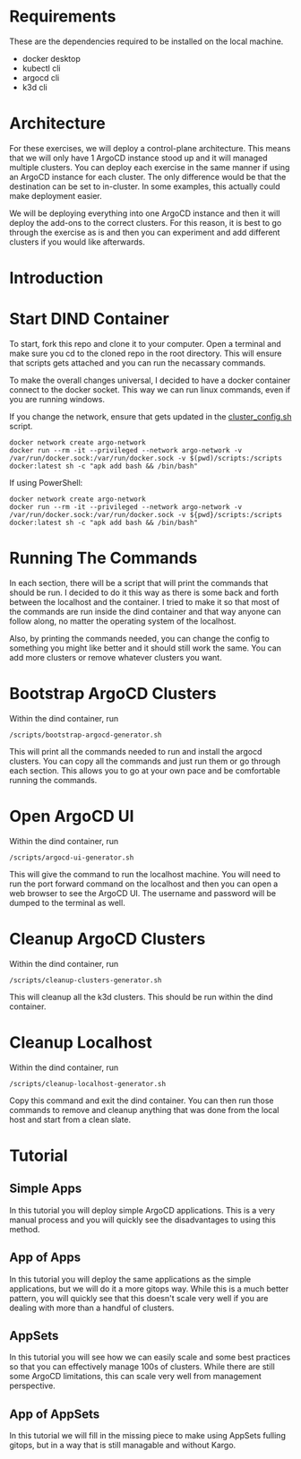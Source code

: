 # Requirements

These are the dependencies required to be installed on the local machine.

- docker desktop
- kubectl cli
- argocd cli
- k3d cli

# Architecture

For these exercises, we will deploy a control-plane architecture. This means that we will only have 1 ArgoCD instance stood up and it will managed multiple clusters. You can deploy each exercise in the same manner if using an ArgoCD instance for each cluster. The only difference would be that the destination can be set to in-cluster. In some examples, this actually could make deployment easier.

We will be deploying everything into one ArgoCD instance and then it will deploy the add-ons to the correct clusters. For this reason, it is best to go through the exercise as is and then you can experiment and add different clusters if you would like afterwards.

# Introduction


# Start DIND Container

To start, fork this repo and clone it to your computer. Open a terminal and make sure you cd to the cloned repo in the root directory. This will ensure that scripts gets attached and you can run the necassary commands.

To make the overall changes universal, I decided to have a docker container connect to the docker socket. This way we can run linux commands, even if you are running windows.

If you change the network, ensure that gets updated in the [cluster_config.sh](./scripts/cluster_config.sh) script.

```shell
docker network create argo-network
docker run --rm -it --privileged --network argo-network -v /var/run/docker.sock:/var/run/docker.sock -v $(pwd)/scripts:/scripts docker:latest sh -c "apk add bash && /bin/bash"
```

If using PowerShell:

```shell
docker network create argo-network
docker run --rm -it --privileged --network argo-network -v /var/run/docker.sock:/var/run/docker.sock -v ${pwd}/scripts:/scripts docker:latest sh -c "apk add bash && /bin/bash"
```

# Running The Commands

In each section, there will be a script that will print the commands that should be run. I decided to do it this way as there is some back and forth between the localhost and the container. I tried to make it so that most of the commands are run inside the dind container and that way anyone can follow along, no matter the operating system of the localhost.

Also, by printing the commands needed, you can change the config to something you might like better and it should still work the same. You can add more clusters or remove whatever clusters you want.

# Bootstrap ArgoCD Clusters

Within the dind container, run

```shell
/scripts/bootstrap-argocd-generator.sh
```

This will print all the commands needed to run and install the argocd clusters. You can copy all the commands and just run them or go through each section. This allows you to go at your own pace and be comfortable running the commands.

# Open ArgoCD UI

Within the dind container, run

```shell
/scripts/argocd-ui-generator.sh
```

This will give the command to run the localhost machine. You will need to run the port forward command on the localhost and then you can open a web browser to see the ArgoCD UI. The username and password will be dumped to the terminal as well.

# Cleanup ArgoCD Clusters

Within the dind container, run

```shell
/scripts/cleanup-clusters-generator.sh
```

This will cleanup all the k3d clusters. This should be run within the dind container.

# Cleanup Localhost

Within the dind container, run

```shell
/scripts/cleanup-localhost-generator.sh
```

Copy this command and exit the dind container. You can then run those commands to remove and cleanup anything that was done from the local host and start from a clean slate.

# Tutorial

## Simple Apps

In this tutorial you will deploy simple ArgoCD applications. This is a very manual process and you will quickly see the disadvantages to using this method.

## App of Apps

In this tutorial you will deploy the same applications as the simple applications, but we will do it a more gitops way. While this is a much better pattern, you will quickly see that this doesn't scale very well if you are dealing with more than a handful of clusters.

## AppSets

In this tutorial you will see how we can easily scale and some best practices so that you can effectively manage 100s of clusters. While there are still some ArgoCD limitations, this can scale very well from management perspective.

## App of AppSets

In this tutorial we will fill in the missing piece to make using AppSets fulling gitops, but in a way that is still managable and without Kargo.
